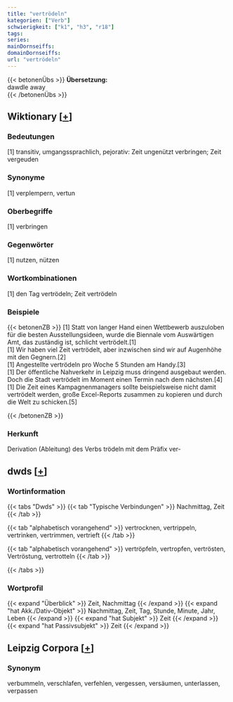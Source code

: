 ```yaml
---
title: "vertrödeln"
kategorien: ["Verb"]
schwierigkeit: ["k1", "h3", "r18"]
tags:
series:
mainDornseiffs:
domainDornseiffs:
url: "vertrödeln"
---
```


{{< betonenÜbs >}}
**Übersetzung:**  
dawdle  away  
{{< /betonenÜbs >}}

## Wiktionary [[+](https://de.wiktionary.org/wiki/vertrödeln)]

### Bedeutungen
[1] transitiv, umgangssprachlich, pejorativ: Zeit ungenützt verbringen; Zeit vergeuden  

### Synonyme
[1] verplempern, vertun  

### Oberbegriffe
[1] verbringen  

### Gegenwörter
[1] nutzen, nützen  

### Wortkombinationen
[1] den Tag vertrödeln; Zeit vertrödeln  

### Beispiele
{{< betonenZB >}}
[1] Statt von langer Hand einen Wettbewerb auszuloben für die besten Ausstellungsideen, wurde die Biennale vom Auswärtigen Amt, das zuständig ist, schlicht vertrödelt.[1]  
[1] Wir haben viel Zeit vertrödelt, aber inzwischen sind wir auf Augenhöhe mit den Gegnern.[2]  
[1] Angestellte vertrödeln pro Woche 5 Stunden am Handy.[3]  
[1] Der öffentliche Nahverkehr in Leipzig muss dringend ausgebaut werden. Doch die Stadt vertrödelt im Moment einen Termin nach dem nächsten.[4]  
[1] Die Zeit eines Kampagnenmanagers sollte beispielsweise nicht damit vertrödelt werden, große Excel-Reports zusammen zu kopieren und durch die Welt zu schicken.[5]  

{{< /betonenZB >}}
### Herkunft
Derivation (Ableitung) des Verbs trödeln mit dem Präfix ver-  



## dwds [[+](https://www.dwds.de/wb/vertrödeln)]

### Wortinformation
{{< tabs "Dwds" >}}
{{< tab "Typische Verbindungen" >}}
Nachmittag, Zeit
{{< /tab >}}

{{< tab "alphabetisch vorangehend" >}}
vertrocknen, vertrippeln, vertrinken, vertrimmen, vertrieft
{{< /tab >}}

{{< tab "alphabetisch vorangehend" >}}
vertröpfeln, vertropfen, vertrösten, Vertröstung, vertrotteln
{{< /tab >}}

{{< /tabs >}}

### Wortprofil
{{< expand "Überblick" >}} Zeit, Nachmittag {{< /expand >}}
{{< expand "hat Akk./Dativ-Objekt" >}} Nachmittag, Zeit, Tag, Stunde, Minute, Jahr, Leben {{< /expand >}}
{{< expand "hat Subjekt" >}} Zeit {{< /expand >}}
{{< expand "hat Passivsubjekt" >}} Zeit {{< /expand >}}

## Leipzig Corpora [[+](https://corpora.uni-leipzig.de/en/res?word=vertrödeln&corpusId=deu_newscrawl-public_2018)]


### Synonym
verbummeln, verschlafen, verfehlen, vergessen, versäumen, unterlassen, verpassen

